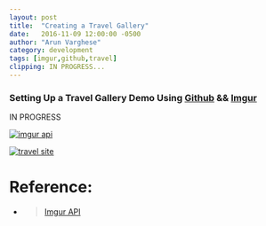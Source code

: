 ```yaml
---
layout: post
title:  "Creating a Travel Gallery"
date:   2016-11-09 12:00:00 -0500
author: "Arun Varghese"
category: development
tags: [imgur,github,travel]
clipping: IN PROGRESS...
---
```


### Setting Up a Travel Gallery Demo Using [Github](https://github.com/) && [Imgur](http://imgur.com/)

IN PROGRESS


<a target="_blank" href="http://avarghese.me/travel"><img class="img-travel" src="http://i.imgur.com/8ICKifkh.jpg" alt
	="imgur api"/></a> 

<a target="_blank" href="http://avarghese.me/travel"><img class="img-travel" src="http://i.imgur.com/dwloXIXh.jpg" alt
	="travel site"/></a>  

# Reference:

+ >[Imgur API](https://api.imgur.com/)  
